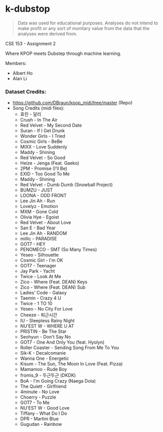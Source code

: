 # k-dubstop

> Data was used for educational purposes. Analyses do not intend to make profit or any sort of monitary value from the data that the analyses were derived from.

CSE 153 - Assignment 2

Where KPOP meets Dubstep through machine learning.

Members:
- Albert Ho
- Alan Li


### Dataset Credits:
- https://github.com/DBraun/kpop_midi/tree/master (Repo)
- Song Credits (midi files):
  - 효린 - 달리  
  - Crush - In The Air  
  - Red Velvet - My Second Date  
  - Suran - If I Get Drunk  
  - Wonder Girls - I Tried  
  - Cosmic Girls - BeBe  
  - MIXX - Love Suddenly  
  - Maddy - Shining  
  - Red Velvet - So Good  
  - Heize - Jenga (Feat. Gaeko)  
  - 2PM - Promise (I'll Be)  
  - EXID - Too Good To Me  
  - Maddy - Shining  
  - Red Velvet - Dumb Dumb (Snowball Project)  
  - BUMZU - JUST  
  - LOONA - ODD FRONT  
  - Lee Jin Ah - Run  
  - Lovelyz - Emotion  
  - MXM - Gone Cold  
  - Olivia Hye - Egoist  
  - Red Velvet - About Love  
  - San E - Bad Year  
  - Lee Jin Ah - RANDOM  
  - millic - PARADISE  
  - GOT7 - HEY  
  - PENOMECO - SMT (So Many Times)  
  - Yeseo - Silhouette  
  - Cosmic Girl - I'm OK  
  - GOT7 - Teenager  
  - Jay Park - Yacht  
  - Twice - Look At Me  
  - Zico - Where (Feat. DEAN) Keys  
  - Zico - Where (Feat. DEAN) Sub  
  - Ladies' Code - Galaxy  
  - Taemin - Crazy 4 U  
  - Twice - 1 TO 10  
  - Yeseo - No City For Love  
  - Cheeze - 퇴근시간  
  - IU - Sleepless Rainy Night  
  - NU'EST W - WHERE U AT  
  - PRISTIN - Be The Star  
  - Seohyun - Don't Say No  
  - GOT7 - One And Only You (feat. Hyolyn)  
  - Roller Coaster - Sending Song From Me To You  
  - Sik-K - Decalcomanie  
  - Wanna One - Energetic  
  - Kisum - The Sun, The Moon In Love (Feat. Pizza)  
  - Mamamoo - Rude Boy  
  - fromis_9 - 두근두근 (DKDK)  
  - BoA - I'm Going Crazy (Naega Dola)  
  - The Quiett - Girlfriend  
  - 4minute - No Love  
  - Choerry - Puzzle  
  - GOT7 - To Me  
  - NU'EST W - Good Love  
  - Tiffany - What Do I Do  
  - DPR - Martini Blue  
  - Gugudan - Rainbow  

